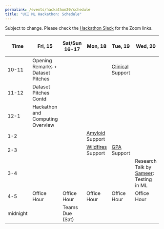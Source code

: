 ```yaml
---
permalink: /events/hackathon20/schedule
title: "UCI ML Hackathon: Schedule"
---
```


Subject to change. Please check the [Hackathon Slack](http://uciml-hackathon.slack.com) for the Zoom links.

| Time     	| Fri, 15                           	| Sat/Sun 16-17 	| Mon, 18                                                 	| Tue, 19                                          	| Wed, 20                                                          	| Thurs-Sat, 21-23 	| Sun, 24                            	|
|----------	|-----------------------------------	|---------------	|---------------------------------------------------------	|--------------------------------------------------	|------------------------------------------------------------------	|------------------	|------------------------------------	|
| 10-11    	| Opening Remarks + Dataset Pitches 	|               	|                                                         	| [Clinical](/events/hackathon20/datasets) Support 	|                                                                  	|                  	|                                    	|
| 11-12    	| Dataset Pitches Contd             	|               	|                                                         	|                                                  	|                                                                  	|                  	|                                    	|
| 12-1     	| Hackathon and Computing Overview  	|               	|                                                         	|                                                  	|                                                                  	|                  	|                                    	|
| 1-2      	|                                   	|               	| [Amyloid](/events/hackathon20/datasets#amyloid) Support 	|                                                  	|                                                                  	|                  	|                                    	|
| 2-3      	|                                   	|               	| [Wildfires](/events/hackathon20/datasets#wildfires) Support | [GPA](/events/hackathon20/datasets#gpa) Support  	|                                                                  	|                  	| Submissions Due, 3pm               	|
| 3-4      	|                                   	|               	|                                                         	|                                                  	| Research Talk by [Sameer](http://sameersingh.org): Testing in ML 	|                  	| Closing Remarks and Breakout rooms 	|
| 4-5      	| Office Hour                       	| Office Hour   	| Office Hour                                             	| Office Hour                                      	| Office Hour                                                      	| Office Hour      	|                                    	|
| midnight 	|                                   	| Teams Due (Sat)     	|                                                         	|                                                  	|                                                                  	|                  	|                                    	|